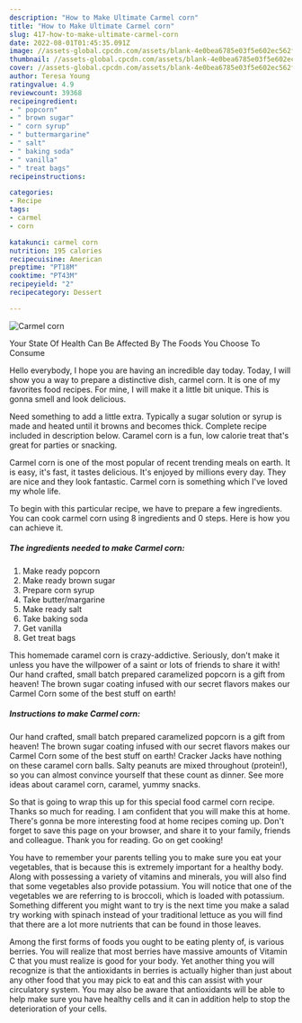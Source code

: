 ```yaml
---
description: "How to Make Ultimate Carmel corn"
title: "How to Make Ultimate Carmel corn"
slug: 417-how-to-make-ultimate-carmel-corn
date: 2022-08-01T01:45:35.091Z
image: //assets-global.cpcdn.com/assets/blank-4e0bea6785e03f5e602ec562f230caae08da540cada707380b4fe1bbebba43da.png
thumbnail: //assets-global.cpcdn.com/assets/blank-4e0bea6785e03f5e602ec562f230caae08da540cada707380b4fe1bbebba43da.png
cover: //assets-global.cpcdn.com/assets/blank-4e0bea6785e03f5e602ec562f230caae08da540cada707380b4fe1bbebba43da.png
author: Teresa Young
ratingvalue: 4.9
reviewcount: 39368
recipeingredient:
- " popcorn"
- " brown sugar"
- " corn syrup"
- " buttermargarine"
- " salt"
- " baking soda"
- " vanilla"
- " treat bags"
recipeinstructions:

categories:
- Recipe
tags:
- carmel
- corn

katakunci: carmel corn 
nutrition: 195 calories
recipecuisine: American
preptime: "PT18M"
cooktime: "PT43M"
recipeyield: "2"
recipecategory: Dessert

---
```



![Carmel corn](//assets-global.cpcdn.com/assets/blank-4e0bea6785e03f5e602ec562f230caae08da540cada707380b4fe1bbebba43da.png)

Your State Of Health Can Be Affected By The Foods You Choose To Consume

Hello everybody, I hope you are having an incredible day today. Today, I will show you a way to prepare a distinctive dish, carmel corn. It is one of my favorites food recipes. For mine, I will make it a little bit unique. This is gonna smell and look delicious.

Need something to add a little extra. Typically a sugar solution or syrup is made and heated until it browns and becomes thick. Complete recipe included in description below. Caramel corn is a fun, low calorie treat that&#39;s great for parties or snacking.

Carmel corn is one of the most popular of recent trending meals on earth. It is easy, it's fast, it tastes delicious. It's enjoyed by millions every day. They are nice and they look fantastic. Carmel corn is something which I've loved my whole life.


To begin with this particular recipe, we have to prepare a few ingredients. You can cook carmel corn using 8 ingredients and 0 steps. Here is how you can achieve it.

<!--inarticleads1-->

##### The ingredients needed to make Carmel corn:

1. Make ready  popcorn
1. Make ready  brown sugar
1. Prepare  corn syrup
1. Take  butter/margarine
1. Make ready  salt
1. Take  baking soda
1. Get  vanilla
1. Get  treat bags


This homemade caramel corn is crazy-addictive. Seriously, don&#39;t make it unless you have the willpower of a saint or lots of friends to share it with! Our hand crafted, small batch prepared caramelized popcorn is a gift from heaven! The brown sugar coating infused with our secret flavors makes our Carmel Corn some of the best stuff on earth! 

<!--inarticleads2-->

##### Instructions to make Carmel corn:



Our hand crafted, small batch prepared caramelized popcorn is a gift from heaven! The brown sugar coating infused with our secret flavors makes our Carmel Corn some of the best stuff on earth! Cracker Jacks have nothing on these caramel corn balls. Salty peanuts are mixed throughout (protein!), so you can almost convince yourself that these count as dinner. See more ideas about caramel corn, caramel, yummy snacks. 

So that is going to wrap this up for this special food carmel corn recipe. Thanks so much for reading. I am confident that you will make this at home. There's gonna be more interesting food at home recipes coming up. Don't forget to save this page on your browser, and share it to your family, friends and colleague. Thank you for reading. Go on get cooking!

You have to remember your parents telling you to make sure you eat your vegetables, that is because this is extremely important for a healthy body. Along with possessing a variety of vitamins and minerals, you will also find that some vegetables also provide potassium. You will notice that one of the vegetables we are referring to is broccoli, which is loaded with potassium. Something different you might want to try is the next time you make a salad try working with spinach instead of your traditional lettuce as you will find that there are a lot more nutrients that can be found in those leaves.

Among the first forms of foods you ought to be eating plenty of, is various berries. You will realize that most berries have massive amounts of Vitamin C that you must realize is good for your body. Yet another thing you will recognize is that the antioxidants in berries is actually higher than just about any other food that you may pick to eat and this can assist with your circulatory system. You may also be aware that antioxidants will be able to help make sure you have healthy cells and it can in addition help to stop the deterioration of your cells.
